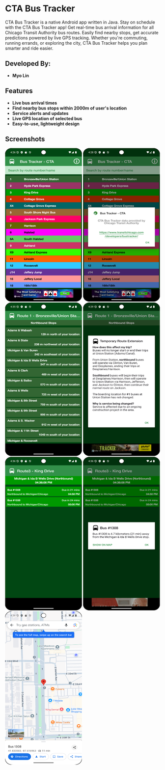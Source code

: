 # CTA Bus Tracker

CTA Bus Tracker is a native Android app written in Java. Stay on schedule with the CTA Bus Tracker app! Get real-time bus arrival 
information for all Chicago Transit Authority bus routes. Easily find nearby stops, get accurate predictions powered by live GPS
tracking. Whether you're commuting, running errands, or exploring the city, CTA Bus Tracker helps you plan smarter and ride easier.

## Developed By:

- **Myo Lin**

## Features

- **Live bus arrival times**
- **Find nearby bus stops within 2000m of user's location**
- **Service alerts and updates**
- **Live GPS location of selected bus**
- **Easy-to-use, lightweight design**

## Screenshots

<img src="https://github.com/myolin/CTABusTracker/blob/master/Screenshot/Screenshot-1.png" alt="Screenshot-1" width="250" height="500"/>

<img src="https://github.com/myolin/CTABusTracker/blob/master/Screenshot/Screenshot-2.png" alt="Screenshot-2" width="250" height="500"/>

<img src="https://github.com/myolin/CTABusTracker/blob/master/Screenshot/Screenshot-3.png" alt="Screenshot-3" width="250" height="500"/>

<img src="https://github.com/myolin/CTABusTracker/blob/master/Screenshot/Screenshot-4.png" alt="Screenshot-4" width="250" height="500"/>

<img src="https://github.com/myolin/CTABusTracker/blob/master/Screenshot/Screenshot-5.png" alt="Screenshot-5" width="250" height="500"/>

<img src="https://github.com/myolin/CTABusTracker/blob/master/Screenshot/Screenshot-6.png" alt="Screenshot-6" width="250" height="500"/>

<img src="https://github.com/myolin/CTABusTracker/blob/master/Screenshot/Screenshot-7.png" alt="Screenshot-7" width="250" height="500"/>
